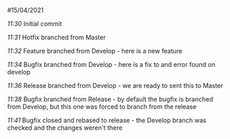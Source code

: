 #15/04/2021

*11:30* Initial commit

*11:31* Hotfix branched from Master

*11:32* Feature branched from Develop - here is a new feature

*11:34* Bugfix branched from Develop - here is a fix to and error found on develop

*11:36* Release branched from Develop - we are ready to sent this to Master

*11:38* Bugfix branched from Release - by default the bugfix is branched from Develop, but this one was forced to branch
from the release

*11:41* Bugfix closed and rebased to release - the Develop branch was checked and the changes weren't there